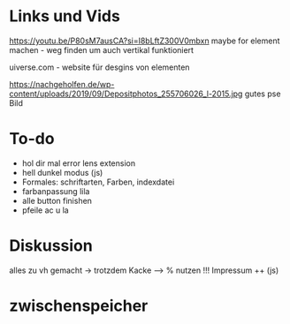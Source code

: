 # Links und Vids

https://youtu.be/P80sM7ausCA?si=I8bLftZ300V0mbxn maybe for element machen - weg finden um auch vertikal funktioniert

uiverse.com - website für desgins von elementen

https://nachgeholfen.de/wp-content/uploads/2019/09/Depositphotos_255706026_l-2015.jpg
gutes pse Bild

# To-do

- hol dir mal error lens extension
- hell dunkel modus (js)
- Formales: schriftarten, Farben, indexdatei
- farbanpassung lila
- alle button finishen
- pfeile ac u la

# Diskussion

alles zu vh gemacht -> trotzdem Kacke
--> % nutzen !!!
Impressum ++ (js)

# zwischenspeicher
